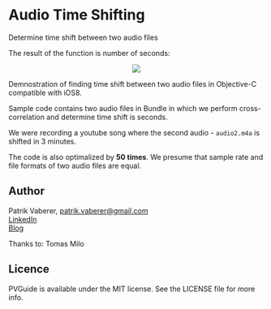 # Audio Time Shifting
Determine time shift between two audio files

The result of the function is number of seconds:
<p align="center">
  <img src="https://github.com/Vaberer/audio_time_shifting/blob/master/picture1.png?raw=true" />
</p>

Demnostration of finding time shift between two audio files in Objective-C compatible with iOS8.

Sample code contains two audio files in Bundle in which we perform cross-correlation
and determine time shift is seconds.

We were recording a youtube song where the second audio - ```audio2.m4a``` is shifted in 3 minutes. 

The code is also optimalized by <b>50 times</b>. We presume that sample rate and file formats of two audio files are equal.

<h2>Author</h2>

Patrik Vaberer, patrik.vaberer@gmail.com<br/>
<a target="_blank" href="https://sk.linkedin.com/in/vaberer">LinkedIn</a><br>
<a target="_blank" href="http://vaberer.me">Blog</a>

Thanks to:
Tomas Milo
<h2>Licence</h2>

PVGuide is available under the MIT license. See the LICENSE file for more info.

